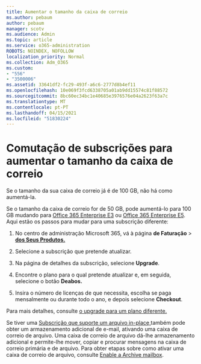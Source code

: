 ```yaml
---
title: Aumentar o tamanho da caixa de correio
ms.author: pebaum
author: pebaum
manager: scotv
ms.audience: Admin
ms.topic: article
ms.service: o365-administration
ROBOTS: NOINDEX, NOFOLLOW
localization_priority: Normal
ms.collection: Adm_O365
ms.custom:
- "556"
- "3500006"
ms.assetid: 33641df2-fc29-493f-a6c6-2777d8b4ef11
ms.openlocfilehash: 10e069f3fcd6338705a01ab9dd15574c81f88572
ms.sourcegitcommit: 8bc60ec34bc1e40685e3976576e04a2623f63a7c
ms.translationtype: MT
ms.contentlocale: pt-PT
ms.lasthandoff: 04/15/2021
ms.locfileid: "51830224"
---
```

# <a name="switch-subscriptions-to-increase-mailbox-size"></a>Comutação de subscrições para aumentar o tamanho da caixa de correio

Se o tamanho da sua caixa de correio já é de 100 GB, não há como aumentá-la.
  
Se o tamanho da caixa de correio for de 50 GB, pode aumentá-lo para 100 GB mudando para [Office 365 Enterprise E3](https://products.office.com/business/office-365-enterprise-e3-business-software) ou [Office 365 Enterprise E5](https://products.office.com/business/office-365-enterprise-e5-business-software). Aqui estão os passos para mudar para uma subscrição diferente:
  
1. No centro de administração Microsoft 365, vá à página **de Faturação** \> **[dos Seus Produtos.](https://go.microsoft.com/fwlink/p/?linkid=842054)**

2. Selecione a subscrição que pretende atualizar.

3. Na página de detalhes da subscrição, selecione **Upgrade**.

4. Encontre o plano para o qual pretende atualizar e, em seguida, selecione o botão **Deabos.**

5. Insira o número de licenças de que necessita, escolha se paga mensalmente ou durante todo o ano, e depois selecione **Checkout**.

Para mais detalhes, consulte [o upgrade para um plano diferente.](https://docs.microsoft.com/microsoft-365/commerce/subscriptions/upgrade-to-different-plan)

Se tiver uma [Subscrição que suporte um arquivo in-place,](https://docs.microsoft.com/office365/servicedescriptions/exchange-online-archiving-service-description/exchange-online-archiving-service-description)também pode obter um armazenamento adicional de e-mail, ativando uma caixa de correio de arquivo. Uma caixa de correio de arquivo dá-lhe armazenamento adicional e permite-lhe mover, copiar e procurar mensagens na caixa de correio primária e de arquivo. Para obter etapas sobre como ativar uma caixa de correio de arquivo, consulte [Enable a Archive mailbox](https://docs.microsoft.com/microsoft-365/compliance/enable-archive-mailboxes).